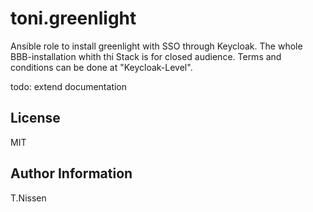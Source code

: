toni.greenlight
===========

Ansible role to install greenlight with SSO through Keycloak.
The whole BBB-installation whith thi Stack is for closed audience. 
Terms and conditions can be done at "Keycloak-Level".

todo: extend documentation

License
-------

MIT

Author Information
------------------

T.Nissen
